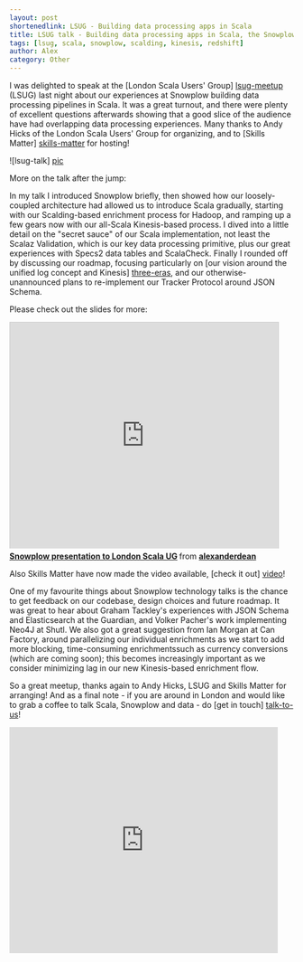 ```yaml
---
layout: post
shortenedlink: LSUG - Building data processing apps in Scala
title: LSUG talk - Building data processing apps in Scala, the Snowplow experience
tags: [lsug, scala, snowplow, scalding, kinesis, redshift]
author: Alex
category: Other
---
```


I was delighted to speak at the [London Scala Users' Group] [lsug-meetup] (LSUG) last night about our experiences at Snowplow building data processing pipelines in Scala. It was a great turnout, and there were plenty of excellent questions afterwards showing that a good slice of the audience have had overlapping data processing experiences. Many thanks to Andy Hicks of the London Scala Users' Group for organizing, and to [Skills Matter] [skills-matter] for hosting!

![lsug-talk] [pic]

More on the talk after the jump:

<!--more-->

In my talk I introduced Snowplow briefly, then showed how our loosely-coupled architecture had allowed us to introduce Scala gradually, starting with our Scalding-based enrichment process for Hadoop, and ramping up a few gears now with our all-Scala Kinesis-based process. I dived into a little detail on the "secret sauce" of our Scala implementation, not least the Scalaz Validation, which is our key data processing primitive, plus our great experiences with Specs2 data tables and ScalaCheck. Finally I rounded off by discussing our roadmap, focusing particularly on [our vision around the unified log concept and Kinesis] [three-eras], and our otherwise-unannounced plans to re-implement our Tracker Protocol around JSON Schema.

Please check out the slides for more:

<iframe src="http://www.slideshare.net/slideshow/embed_code/31933912" width="476" height="400" frameborder="0" marginwidth="0" marginheight="0" scrolling="no" style="border:1px solid #CCC;border-width:1px 1px 0;margin-bottom:5px" > </iframe> 

<div style="margin-bottom:5px"> <strong> <a href="http://www.slideshare.net/alexanderdean/data-processing-with-scala-the-snowplow-experience" title="Snowplow presentation to London Scala UG" target="_blank">Snowplow presentation to London Scala UG</a> </strong> from <strong><a href="http://www.slideshare.net/alexanderdean" target="_blank">alexanderdean</a></strong> </div>

Also Skills Matter have now made the video available, [check it out] [video]!

One of my favourite things about Snowplow technology talks is the chance to get feedback on our codebase, design choices and future roadmap. It was great to hear about Graham Tackley's experiences with JSON Schema and Elasticsearch at the Guardian, and Volker Pacher's work implementing Neo4J at Shutl. We also got a great suggestion from Ian Morgan at Can Factory, around parallelizing our individual enrichments as we start to add more blocking, time-consuming enrichmentssuch as currency conversions (which are coming soon); this becomes increasingly important as we consider minimizing lag in our new Kinesis-based enrichment flow.

So a great meetup, thanks again to Andy Hicks, LSUG and Skills Matter for arranging! And as a final note - if you are around in London and would like to grab a coffee to talk Scala, Snowplow and data - do [get in touch] [talk-to-us]!

<iframe src="http://www.slideshare.net/slideshow/embed_code/31933912" width="476" height="400" frameborder="0" marginwidth="0" marginheight="0" scrolling="no"></iframe>

[lsug-meetup]: http://www.meetup.com/london-scala/
[skills-matter]: https://skillsmatter.com/
[pic]: /assets/img/blog/2014/03/lsug-talk.jpg

[three-eras]: /blog/2014/01/20/the-three-eras-of-business-data-processing/

[video]: https://skillsmatter.com/skillscasts/5063-building-data-processing-applications-in-scala-the-snowplow-experience#video
[talk-to-us]: https://github.com/snowplow/snowplow/wiki/Talk-to-us

